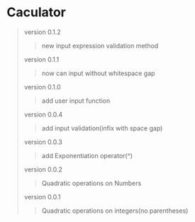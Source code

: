 # Caculator
> version 0.1.2
>> new input expression validation method
>
> version 0.1.1
>> now can input without whitespace gap
>
> version 0.1.0
>> add user input function
>
> version 0.0.4
>> add input validation(infix with space gap)
>
> version 0.0.3 
>> add Exponentiation operator(^)
>
> version 0.0.2 
>> Quadratic operations on Numbers
>
> version 0.0.1
>> Quadratic operations on integers(no parentheses)
>
